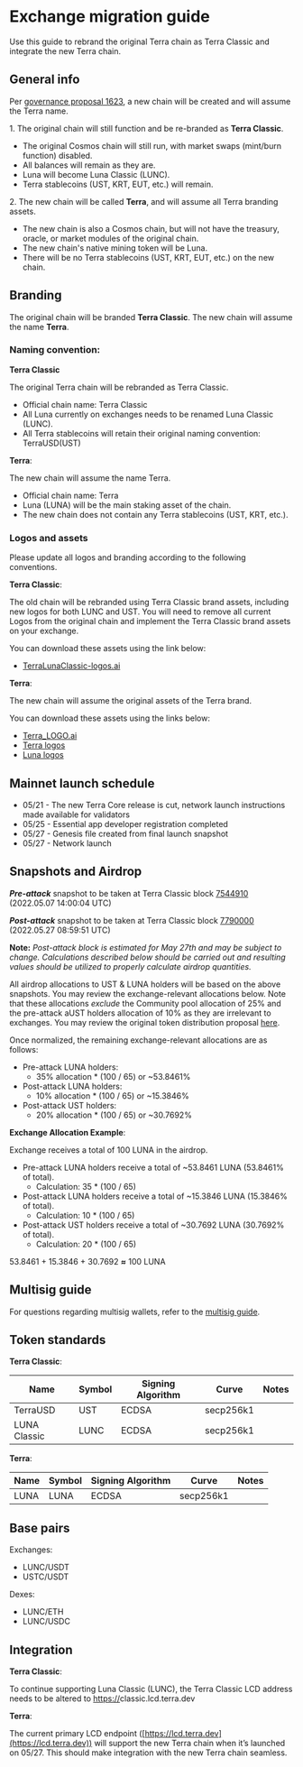 # Exchange migration guide
Use this guide to rebrand the original Terra chain as Terra Classic and integrate the new Terra chain. 

## General info

Per [governance proposal 1623](https://station.terra.money/proposal/1623), a new chain will be created and will assume the Terra name. 

1\. The original chain will still function and be re-branded as **Terra Classic**. 
- The original Cosmos chain will still run, with market swaps (mint/burn function) disabled. 
- All balances will remain as they are.
- Luna will become Luna Classic (LUNC).
- Terra stablecoins (UST, KRT, EUT, etc.) will remain. 


2\. The new chain will be called **Terra**, and will assume all Terra branding assets.
- The new chain is also a Cosmos chain, but will not have the treasury, oracle, or market modules of the original chain. 
- The new chain's native mining token will be Luna. 
- There will be no Terra stablecoins (UST, KRT, EUT, etc.) on the new chain.

## Branding

The original chain will be branded **Terra Classic**. The new chain will assume the name **Terra**. 

### Naming convention:

**Terra Classic**

The original Terra chain will be rebranded as Terra Classic.

- Official chain name: Terra Classic
- All Luna currently on exchanges needs to be renamed Luna Classic (LUNC). 
- All Terra stablecoins will retain their original naming convention: TerraUSD(UST) 

**Terra**:

The new chain will assume the name Terra. 

- Official chain name: Terra
- Luna (LUNA) will be the main staking asset of the chain.
- The new chain does not contain any Terra stablecoins (UST, KRT, etc.).

### Logos and assets

Please update all logos and branding according to the following conventions. 

**Terra Classic**:

The old chain will be rebranded using Terra Classic brand assets, including new logos for both LUNC and UST. You will need to remove all current Logos from the original chain and implement the Terra Classic brand assets on your exchange.  

You can download these assets using the link below:

- [TerraLunaClassic-logos.ai](../../_static/brand-assets/TerraLunaClassic-logos.ai)

**Terra**:

The new chain will assume the original assets of the Terra brand.   

You can download these assets using the links below:

- [Terra_LOGO.ai](../../_static/brand-assets/Terra_LOGO.ai)  
- [Terra  logos](../../_static/brand-assets/Terra.zip)  
- [Luna logos](../../_static/brand-assets/Luna.zip)  

## Mainnet launch schedule

- 05/21 - The new Terra Core release is cut, network launch instructions made available for validators
- 05/25 - Essential app developer registration completed
- 05/27 - Genesis file created from final launch snapshot
- 05/27 - Network launch

## Snapshots and Airdrop

***Pre-attack*** snapshot to be taken at Terra Classic block [7544910](https://finder.terra.money/mainnet/blocks/7544910) (2022.05.07 14:00:04 UTC)

***Post-attack*** snapshot to be taken at Terra Classic block [7790000](https://finder.terra.money/mainnet/blocks/7790000) (2022.05.27 08:59:51 UTC)

**Note:** *Post-attack block is estimated for May 27th and may be subject to change.  Calculations described below should be carried out and resulting values should be utilized to properly calculate airdrop quantities.*

All airdrop allocations to UST & LUNA holders will be based on the above snapshots. You may review the exchange-relevant allocations below.  Note that these allocations *exclude* the Community pool allocation of 25% and the pre-attack aUST holders allocation of 10% as they are irrelevant to exchanges.  You may review the original token distribution proposal [here](https://agora.terra.money/t/terra-ecosystem-revival-plan-2-updated-and-final/18498). 

Once normalized, the remaining exchange-relevant allocations are as follows: 

- Pre-attack LUNA holders:
    - 35% allocation * (100 / 65) or ~53.8461%
- Post-attack LUNA holders:
    - 10% allocation * (100 / 65) or ~15.3846%
- Post-attack UST holders:
    - 20% allocation * (100 / 65) or ~30.7692%

**Exchange Allocation Example**:

Exchange receives a total of 100 LUNA in the airdrop.

- Pre-attack LUNA holders receive a total of ~53.8461 LUNA (53.8461% of total).
    - Calculation: 35 * (100 / 65)
- Post-attack LUNA holders receive a total of ~15.3846 LUNA (15.3846% of total).
    - Calculation: 10 * (100 / 65)
- Post-attack UST holders receive a total of ~30.7692 LUNA (30.7692% of total).
    - Calculation: 20 * (100 / 65)

53.8461 + 15.3846 + 30.7692 **≈** 100 LUNA

## Multisig guide

For questions regarding multisig wallets, refer to the [multisig guide](../develop/guides/sign-with-multisig.md).

## Token standards

**Terra Classic**:

| Name | Symbol | Signing Algorithm | Curve | Notes |
| --- | --- | --- | --- | --- |
| TerraUSD | UST | ECDSA | secp256k1 |  |
| LUNA Classic | LUNC | ECDSA | secp256k1 |  |

**Terra**:

| Name | Symbol | Signing Algorithm | Curve | Notes |
| --- | --- | --- | --- | --- |
| LUNA | LUNA | ECDSA | secp256k1 |  |

## Base pairs

Exchanges:

- LUNC/USDT
- USTC/USDT

Dexes:

- LUNC/ETH
- LUNC/USDC

## Integration

**Terra Classic**:

To continue supporting Luna Classic (LUNC), the Terra Classic LCD address needs to be altered to [https://](https://class.lcd.terra.dev)classic.lcd.terra.dev

**Terra**:

The current primary LCD endpoint ([https://lcd.terra.dev](https://lcd.terra.dev)) will support the new Terra chain when it’s launched on 05/27. This should make integration with the new Terra chain seamless. 